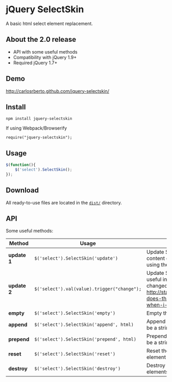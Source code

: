 # jQuery SelectSkin

A basic html select element replacement.

## About the 2.0 release

* API with some useful methods
* Compatibility with jQuery 1.9+
* Required jQuery 1.7+

## Demo

http://carlosrberto.github.com/jquery-selectskin/

## Install
```
npm install jquery-selectskin
```

If using Webpack/Browserify
```
require("jquery-selectskin");
```

## Usage
```javascript
$(function(){
	$('select').SelectSkin();
});
```

## Download

All ready-to-use files are located in the [`dist/`](dist/) directory.

## API

Some useful methods:

|    Method     |                     Usage                       |                                                         Description                                                          |
|---------------|-------------------------------------------------|------------------------------------------------------------------------------------------------------------------------------|
| **update 1**  | ```$('select').SelectSkin('update')```          | Update SelectSkin text, useful in cases where the content of the select element is changed without using the SelectSkin API. |
| **update 2**  | ```$('select').val(value).trigger("change");``` | Update SelectSkin text, forcing change event, useful in cases where the content of the select is changed programmatically. Eg: http://stackoverflow.com/questions/4672505/why-does-the-jquery-change-event-not-trigger-when-i-set-the-value-of-a-select-us |
| **empty**     | ```$('select').SelectSkin('empty')```           | Empty the select element.                                                                                                    |
| **append**    | ```$('select').SelectSkin('append', html)```    | Append new elements to select element, `html` must be a string, an option element or a jquery object.                        |
| **prepend**   | ```$('select').SelectSkin('prepend', html)```   | Prepend new elements to select element, `html` must be a string, an option element or a jquery object.                       |
| **reset**     | ```$('select').SelectSkin('reset')```           | Reset the select element, show the first option element as selected.                                                         |
| **destroy**   | ```$('select').SelectSkin('destroy')```         | Destroy all SelectSkin references, events and elements.                                                                      |

